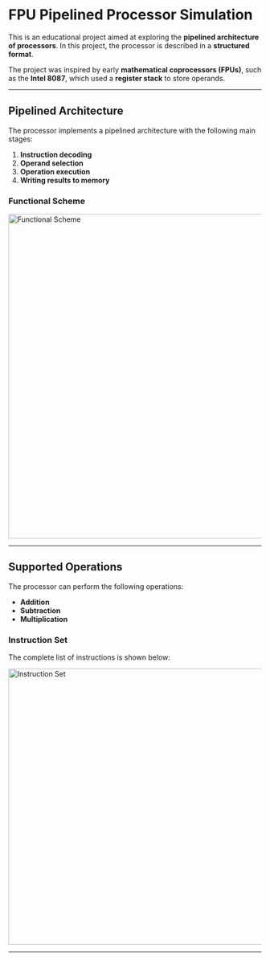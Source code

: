 # FPU Pipelined Processor Simulation

This is an educational project aimed at exploring the **pipelined architecture of processors**. In this project, the processor is described in a **structured format**.  

The project was inspired by early **mathematical coprocessors (FPUs)**, such as the **Intel 8087**, which used a **register stack** to store operands.  

---

## Pipelined Architecture

The processor implements a pipelined architecture with the following main stages:

1. **Instruction decoding**  
2. **Operand selection**  
3. **Operation execution**  
4. **Writing results to memory**  

### Functional Scheme
<img width="837" height="646" alt="Functional Scheme" src="https://github.com/user-attachments/assets/67f42b40-6b55-4390-a547-42d17871546f" />

---

## Supported Operations

The processor can perform the following operations:

- **Addition**
- **Subtraction**
- **Multiplication**

### Instruction Set
The complete list of instructions is shown below:

<img width="785" height="550" alt="Instruction Set" src="https://github.com/user-attachments/assets/dc3a58ec-85cb-4c22-94f1-bd926b5674ad" />

---
